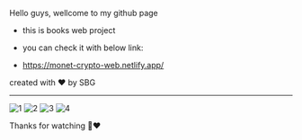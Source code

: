 Hello guys, wellcome to my github page

- this is books web project

- you can check it with below link:

- https://monet-crypto-web.netlify.app/

created with ❤️ by SBG

-----------------------------------

![1](https://github.com/moeinmnia80/crypto-web/assets/86520846/d05ed95a-3527-49f6-98eb-9fbfd5c4fcb0)
![2](https://github.com/moeinmnia80/crypto-web/assets/86520846/b3cc6f5e-9cf4-4f2d-9381-cfca4fe3ae4c)
![3](https://github.com/moeinmnia80/crypto-web/assets/86520846/e40b5ecf-367b-411f-8439-37af4df1a8b9)
![4](https://github.com/moeinmnia80/crypto-web/assets/86520846/0e921560-f6a9-41a2-9ce6-2323cfc4bcfe)


Thanks for watching 🙏❤️
